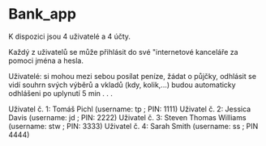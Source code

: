 # Bank_app

K dispozici jsou 4 uživatelé a 4 účty.

Každý z uživatelů se může přihlásit do své "internetové kanceláře za pomoci jména a hesla.

Uživatelé:
  si mohou mezi sebou posílat peníze, žádat o půjčky, odhlásit se
  vidí souhrn svých výběrů a vkladů (kdy, kolik,...)
  budou automaticky odhlášeni po uplynutí 5 min
  .
  .
  .
  

Uživatel č. 1:
  Tomáš Pichl (username: tp ; PIN: 1111)
Uživatel č. 2:
  Jessica Davis (username: jd ; PIN: 2222)
Uživatel č. 3:
  Steven Thomas Williams (username: stw ; PIN: 3333)
Uživatel č. 4:
  Sarah Smith (username: ss ; PIN 4444)
